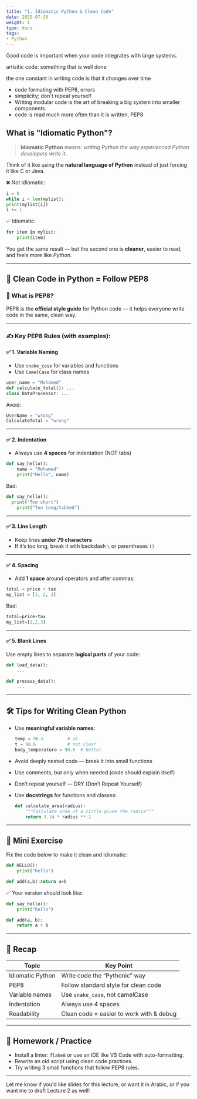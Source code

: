 ```yaml
---
title: "1. Idiomatic Python & Clean Code"
date: 2025-07-30
weight: 1
type: docs
tags: 
- Python
---
```



Good code is important when your code integrates with large systems. 

artisitic code: something that is well done 

the one constant in writing code is that it changes over time


- code formating with PEP8, errors
- simplicity; don't repeat yourself
- Writing modular code is the art of breaking a big system into smaller components.
- code is read much more often than it is written, PEP8



## What is "Idiomatic Python"?

> **Idiomatic Python** means: *writing Python the way experienced Python developers write it*.

Think of it like using the **natural language of Python** instead of just forcing it like C or Java.

❌ Not idiomatic:

```python
i = 0
while i < len(mylist):
print(mylist[i])
i += 1
```

✅ Idiomatic:

```python
for item in mylist:
    print(item)
```

You get the same result — but the second one is **cleaner**, easier to read, and feels more like *Python*.

---

## 🧼 Clean Code in Python = Follow PEP8

### 🧾 What is PEP8?

PEP8 is the **official style guide** for Python code — it helps everyone write code in the same, clean way.

---

### ✍️ Key PEP8 Rules (with examples):

#### ✅ 1. **Variable Naming**

* Use `snake_case` for variables and functions
* Use `CamelCase` for class names

```python
user_name = "Mohamed"
def calculate_total(): ...
class DataProcessor: ...
```

Avoid:

```python
UserName = "wrong"
CalculateTotal = "wrong"
```

---

#### ✅ 2. **Indentation**

* Always use **4 spaces** for indentation (NOT tabs)

```python
def say_hello():
    name = "Mohamed"
    print("Hello", name)
```

Bad:

```python
def say_hello():
  print("Too short")
	print("Too long/tabbed")
```

---

#### ✅ 3. **Line Length**

* Keep lines **under 79 characters**
* If it’s too long, break it with backslash `\` or parentheses `()`

---

#### ✅ 4. **Spacing**

* Add **1 space** around operators and after commas:

```python
total = price + tax
my_list = [1, 2, 3]
```

Bad:

```python
total=price+tax
my_list=[1,2,3]
```

---

#### ✅ 5. **Blank Lines**

Use empty lines to separate **logical parts** of your code:

```python
def load_data():
    ...

def process_data():
    ...
```

---

## 🛠 Tips for Writing Clean Python

* Use **meaningful variable names**:

  ```python
  temp = 98.6         # ok
  t = 98.6            # not clear
  body_temperature = 98.6  # better
  ```

* Avoid deeply nested code — break it into small functions

* Use comments, but only when needed (code should explain itself)

* Don’t repeat yourself — DRY (Don’t Repeat Yourself)

* Use **docstrings** for functions and classes:

  ```python
  def calculate_area(radius):
      """Calculate area of a circle given the radius"""
      return 3.14 * radius ** 2
  ```

---

## 🧪 Mini Exercise

Fix the code below to make it clean and idiomatic:

```python
def HELLO():
	print("hello")

def add(a,b):return a+b
```

✅ Your version should look like:

```python
def say_hello():
    print("hello")

def add(a, b):
    return a + b
```

---

## 🧠 Recap

| Topic            | Key Point                                |
| ---------------- | ---------------------------------------- |
| Idiomatic Python | Write code the “Pythonic” way            |
| PEP8             | Follow standard style for clean code     |
| Variable names   | Use `snake_case`, not camelCase          |
| Indentation      | Always use 4 spaces                      |
| Readability      | Clean code = easier to work with & debug |

---

## 🧭 Homework / Practice

* Install a linter: `flake8` or use an IDE like VS Code with auto-formatting.
* Rewrite an old script using clean code practices.
* Try writing 3 small functions that follow PEP8 rules.

---

Let me know if you'd like slides for this lecture, or want it in Arabic, or if you want me to draft Lecture 2 as well!


